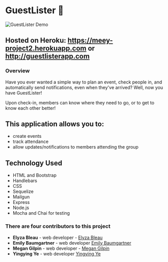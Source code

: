 # GuestLister :calendar:

![GuestLister Demo](demo/guestListermed.gif)

## Hosted on Heroku: https://meey-project2.herokuapp.com or http://guestlisterapp.com

### Overview

Have you ever wanted a simple way to plan an event, check people in, and automatically send notifications, even when they've arrived? Well, now you have GuestLister!

Upon check-in, members can know where they need to go, or to get to know each other better!


## This application allows you to:
  * create events
  * track attendance
  * allow updates/notifications to members attending the group

## Technology Used
  * HTML and Bootstrap
  * Handlebars
  * CSS
  * Sequelize
  * Mailgun
  * Express
  * Node.js
  * Mocha and Chai for testing

### There are four contributors to this project
* **Elyza Bleau** - web developer - [Elyza Bleau](https://github.com/bleauwonder)
* **Emily Baumgartner** - web developer [Emily Baumgartner](https://github.com/emilybaum)
* **Megan Gilpin** - web developer - [Megan Gilpin](https://github.com/megangilpin)
* **Yingying Ye** - web developer [Yingying Ye](https://github.com/yeyingying)
